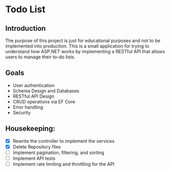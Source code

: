# Todo List

## Introduction

The purpose of this project is just for educational purposes and not to be implemented into production. This is a small application for trying to understand how ASP.NET works by implementing a RESTful API that allows users to manage their to-do lists.

## Goals

- User authentication
- Schema Design and Databases
- RESTful API Design
- CRUD operations via EF Core
- Error handling
- Security

## Housekeeping:
- [x] Rewrite the controller to implement the services
- [x] Delete Repository files
- [ ] Implement pagination, filtering, and sorting
- [ ] Implement API tests
- [ ] Implement rate limiting and throttling for the API
